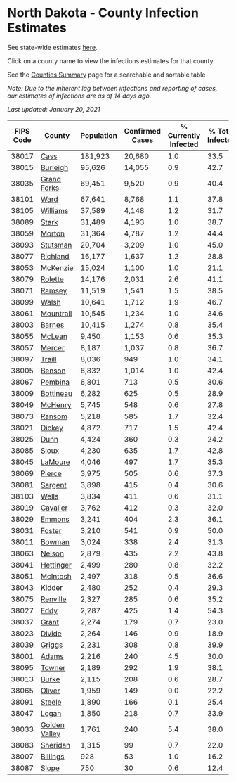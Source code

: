 # North Dakota - County Infection Estimates

See state-wide estimates [here](/infections/us-nd).

Click on a county name to view the infections estimates for that county.

See the [Counties Summary](/infections/summary-counties) page for a searchable and sortable table.

*Note: Due to the inherent lag between infections and reporting of cases, our estimates of infections are as of 14 days ago.*

*Last updated: January 20, 2021*

|   FIPS Code |                         County |   Population |   Confirmed Cases |   % Currently Infected |   % Total Infected |
|-------------|--------------------------------|--------------|-------------------|------------------------|--------------------|
|       38017 |                   [Cass](cass) |      181,923 |            20,680 |                    1.0 |               33.5 |
|       38015 |           [Burleigh](burleigh) |       95,626 |            14,055 |                    0.9 |               42.7 |
|       38035 |     [Grand Forks](grand-forks) |       69,451 |             9,520 |                    0.9 |               40.4 |
|       38101 |                   [Ward](ward) |       67,641 |             8,768 |                    1.1 |               37.8 |
|       38105 |           [Williams](williams) |       37,589 |             4,148 |                    1.2 |               31.7 |
|       38089 |                 [Stark](stark) |       31,489 |             4,193 |                    1.0 |               38.7 |
|       38059 |               [Morton](morton) |       31,364 |             4,787 |                    1.2 |               44.4 |
|       38093 |           [Stutsman](stutsman) |       20,704 |             3,209 |                    1.0 |               45.0 |
|       38077 |           [Richland](richland) |       16,177 |             1,637 |                    1.2 |               28.8 |
|       38053 |           [McKenzie](mckenzie) |       15,024 |             1,100 |                    1.0 |               21.1 |
|       38079 |             [Rolette](rolette) |       14,176 |             2,031 |                    2.6 |               41.1 |
|       38071 |               [Ramsey](ramsey) |       11,519 |             1,541 |                    1.5 |               38.5 |
|       38099 |                 [Walsh](walsh) |       10,641 |             1,712 |                    1.9 |               46.7 |
|       38061 |         [Mountrail](mountrail) |       10,545 |             1,234 |                    1.0 |               34.6 |
|       38003 |               [Barnes](barnes) |       10,415 |             1,274 |                    0.8 |               35.4 |
|       38055 |               [McLean](mclean) |        9,450 |             1,153 |                    0.6 |               35.3 |
|       38057 |               [Mercer](mercer) |        8,187 |             1,037 |                    0.8 |               36.7 |
|       38097 |               [Traill](traill) |        8,036 |               949 |                    1.0 |               34.1 |
|       38005 |               [Benson](benson) |        6,832 |             1,014 |                    1.0 |               42.4 |
|       38067 |             [Pembina](pembina) |        6,801 |               713 |                    0.5 |               30.6 |
|       38009 |         [Bottineau](bottineau) |        6,282 |               625 |                    0.5 |               28.9 |
|       38049 |             [McHenry](mchenry) |        5,745 |               548 |                    0.6 |               27.8 |
|       38073 |               [Ransom](ransom) |        5,218 |               585 |                    1.7 |               32.4 |
|       38021 |               [Dickey](dickey) |        4,872 |               717 |                    1.5 |               42.4 |
|       38025 |                   [Dunn](dunn) |        4,424 |               360 |                    0.3 |               24.2 |
|       38085 |                 [Sioux](sioux) |        4,230 |               635 |                    1.7 |               42.8 |
|       38045 |             [LaMoure](lamoure) |        4,046 |               497 |                    1.7 |               35.3 |
|       38069 |               [Pierce](pierce) |        3,975 |               505 |                    0.6 |               37.3 |
|       38081 |             [Sargent](sargent) |        3,898 |               415 |                    0.4 |               30.6 |
|       38103 |                 [Wells](wells) |        3,834 |               411 |                    0.6 |               31.1 |
|       38019 |           [Cavalier](cavalier) |        3,762 |               412 |                    0.3 |               32.0 |
|       38029 |               [Emmons](emmons) |        3,241 |               404 |                    2.3 |               36.1 |
|       38031 |               [Foster](foster) |        3,210 |               541 |                    0.9 |               50.0 |
|       38011 |               [Bowman](bowman) |        3,024 |               338 |                    2.4 |               31.3 |
|       38063 |               [Nelson](nelson) |        2,879 |               435 |                    2.2 |               43.8 |
|       38041 |         [Hettinger](hettinger) |        2,499 |               280 |                    0.8 |               32.2 |
|       38051 |           [McIntosh](mcintosh) |        2,497 |               318 |                    0.5 |               36.6 |
|       38043 |               [Kidder](kidder) |        2,480 |               252 |                    0.4 |               29.3 |
|       38075 |           [Renville](renville) |        2,327 |               285 |                    0.6 |               35.2 |
|       38027 |                   [Eddy](eddy) |        2,287 |               425 |                    1.4 |               54.3 |
|       38037 |                 [Grant](grant) |        2,274 |               179 |                    0.7 |               23.0 |
|       38023 |               [Divide](divide) |        2,264 |               146 |                    0.9 |               18.9 |
|       38039 |               [Griggs](griggs) |        2,231 |               308 |                    0.8 |               39.9 |
|       38001 |                 [Adams](adams) |        2,216 |               240 |                    4.5 |               30.0 |
|       38095 |               [Towner](towner) |        2,189 |               292 |                    1.9 |               38.1 |
|       38013 |                 [Burke](burke) |        2,115 |               208 |                    0.6 |               28.7 |
|       38065 |               [Oliver](oliver) |        1,959 |               149 |                    0.0 |               22.2 |
|       38091 |               [Steele](steele) |        1,890 |               166 |                    0.1 |               25.4 |
|       38047 |                 [Logan](logan) |        1,850 |               218 |                    0.7 |               33.9 |
|       38033 | [Golden Valley](golden-valley) |        1,761 |               240 |                    5.4 |               38.0 |
|       38083 |           [Sheridan](sheridan) |        1,315 |                99 |                    0.7 |               22.0 |
|       38007 |           [Billings](billings) |          928 |                53 |                    1.0 |               16.2 |
|       38087 |                 [Slope](slope) |          750 |                30 |                    0.6 |               12.4 |